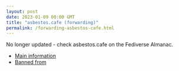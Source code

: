 ```yaml
---
layout: post
date: 2023-01-09 00:00 GMT
title: "asbestos.cafe (forwarding)"
permalink: /forwarding-asbestos-cafe.html
---
```


No longer updated - check asbestos.cafe on the Fediverse Almanac.

* [Main information](https://www.fediversealmanac.com/api/v1/instances/asbestos.cafe)
* [Banned from](https://www.fediversealmanac.com/api/v1/instances/asbestos.cafe/banned_from)

